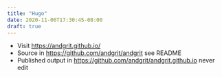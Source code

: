 ```yaml
---
title: "Hugo"
date: 2020-11-06T17:30:45-08:00
draft: true
---
```

- Visit https://andgrit.github.io/
- Source in https://github.com/andgrit/andgrit see README
- Published output in https://github.com/andgrit/andgrit.github.io never edit
